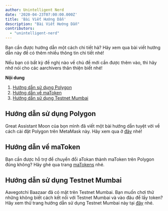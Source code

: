 ```yaml
---
author: Unintelligent Nerd
date: '2020-04-23T07:00:00.000Z'
title: 'Bài Viết Hướng Dẫn'
description: "Bài Viết Hướng Dẫn"
contributors:
  - "unintelligent-nerd"
---
```


Bạn cần được hướng dẫn một cách chi tiết hả? Hãy xem qua bài viết hướng dẫn này để có thêm nhiều thông tin chi tiết nhé!

Nếu bạn có bất kỳ đề nghị nào về chủ đề mới cần được thêm vào, thì hãy nhớ nói cho các aarchivers thân thiện biết nhé!

<div class="contentsBox">

**Nội dung**

<ol>
<li><a href=#polygon-tutorial>Hướng dẫn sử dụng Polygon</a></li>
<li><a href=#matokens-tutorial>Hướng dẫn về maToken</a></li>
<li><a href=#mumbai-testnet-tutorial>Hướng dẫn sử dụng Testnet Mumbai</a></li>
</ol>

</div>

## Hướng dẫn sử dụng Polygon
Great Assistant Moon của bọn mình đã viết một bài hướng dẫn tuyệt vời về cách cài đặt Polygon trên MetaMask này. Hãy xem qua ở [đây](/polygon) nhé!

## Hướng dẫn về maToken
Bạn cần được hỗ trợ để chuyển đổi aTokan thành maToken trên Polygon đúng không? Hãy ghé qua trang  [maTokens](/matokens) nhé.

## Hướng dẫn sử dụng Testnet Mumbai
Aavegotchi Baazaar đã có mặt trên Testnet Mumbai. Bạn muốn chơi thử những không biết cách kết nối với Testnet Mumbai và vào đâu để lấy token? Hãy xem thử trang hướng dẫn sử dụng Testnet Mumbai này tại [đây](/mumbai-testnet) nhé.